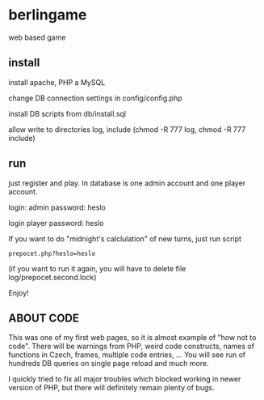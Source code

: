 berlingame
==========

web based game

install
--------------------------------------------
install apache, PHP a MySQL

change DB connection settings in config/config.php

install DB scripts from db/install.sql

allow write to directories log, include (chmod -R 777 log, chmod -R 777 include)


run
--------------------------------------------
just register and play. In database is one admin account and one player account.

login: admin password: heslo

login player password: heslo

If you want to do "midnight's calclulation" of new turns, just run script 
    
    prepocet.php?heslo=heslo

(if you want to run it again, you will have to delete file log/prepocet.second.lock)

Enjoy!

ABOUT CODE
--------------------------------------------
This was one of my first web pages, so it is almost example of "how not to code". 
There will be warnings from PHP, weird code constructs, names of functions in Czech, frames, multiple code entries, ... You will see run of hundreds DB queries on single page reload and much more.

I quickly tried to fix all major troubles which blocked working in newer version of PHP, but there will definitely remain plenty of bugs.
